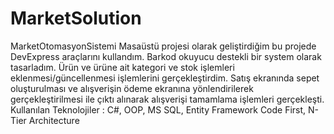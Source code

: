 # MarketSolution
MarketOtomasyonSistemi
Masaüstü projesi olarak geliştirdiğim bu projede DevExpress araçlarını kullandım. Barkod okuyucu destekli bir system olarak tasarladım. Ürün ve ürüne ait kategori ve stok işlemleri eklenmesi/güncellenmesi işlemlerini gerçekleştirdim. Satış ekranında sepet oluşturulması ve alışverişin ödeme ekranına yönlendirilerek gerçekleştirilmesi ile çıktı alınarak alışverişi tamamlama işlemleri gerçekleşti.
Kullanılan Teknolojiler : C#, OOP, MS SQL, Entity Framework Code First, N-Tier Architecture
